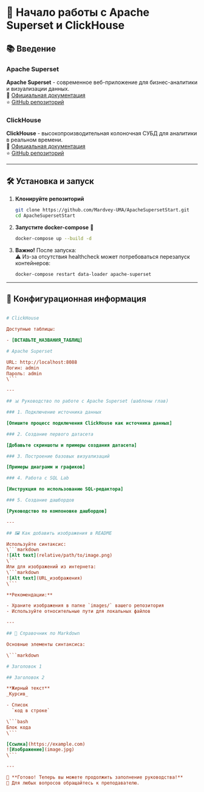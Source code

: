 # 🚀 Начало работы с Apache Superset и ClickHouse

## 📚 Введение

### Apache Superset

**Apache Superset** - современное веб-приложение для бизнес-аналитики и визуализации данных.  
🔗 [Официальная документация](https://superset.apache.org/)  
⭐ [GitHub репозиторий](https://github.com/apache/superset)

### ClickHouse

**ClickHouse** - высокопроизводительная колоночная СУБД для аналитики в реальном времени.  
🔗 [Официальная документация](https://clickhouse.com/docs/)  
⭐ [GitHub репозиторий](https://github.com/ClickHouse/ClickHouse)

---

## 🛠️ Установка и запуск

1. **Клонируйте репозиторий**

   ```bash
   git clone https://github.com/Mardvey-UMA/ApacheSupersetStart.git
   cd ApacheSupersetStart
   ```

2. **Запустите docker-compose** 🐳

   ```bash
   docker-compose up --build -d
   ```

3. **Важно!** После запуска:  
   ⚠️ Из-за отсутствия healthcheck может потребоваться перезапуск контейнеров:
   ```bash
   docker-compose restart data-loader apache-superset
   ```

---

## 🔧 Конфигурационная информация

````ini

# ClickHouse

Доступные таблицы:

- [ВСТАВЬТЕ_НАЗВАНИЯ_ТАБЛИЦ]

# Apache Superset

URL: http://localhost:8088
Логин: admin
Пароль: admin
\```

---

## 📊 Руководство по работе с Apache Superset (шаблоны глав)

### 1. Подключение источника данных

[Опишите процесс подключения ClickHouse как источника данных]

### 2. Создание первого датасета

[Добавьте скриншоты и примеры создания датасета]

### 3. Построение базовых визуализаций

[Примеры диаграмм и графиков]

### 4. Работа с SQL Lab

[Инструкция по использованию SQL-редактора]

### 5. Создание дашбордов

[Руководство по компоновке дашбордов]

---

## 🖼️ Как добавить изображения в README

Используйте синтаксис:
\```markdown
![Alt text](relative/path/to/image.png)
\```
Или для изображений из интернета:
\```markdown
![Alt text](URL_изображения)
\```

**Рекомендации:**

- Храните изображения в папке `images/` вашего репозитория
- Используйте относительные пути для локальных файлов

---

## 📝 Справочник по Markdown

Основные элементы синтаксиса:

\```markdown

# Заголовок 1

## Заголовок 2

**Жирный текст**
_Курсив_

- Список
  `код в строке`

\```bash
Блок кода
\```

[Ссылка](https://example.com)
![Изображение](image.jpg)
\```

---

🎉 **Готово! Теперь вы можете продолжить заполнение руководства!**
🔧 Для любых вопросов обращайтесь к преподавателю.
````
